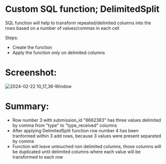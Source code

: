 # Custom SQL function; DelimitedSplit

SQL function will help to transform repeated/delimited columns into the rows based on a number of values/commas in each cell

Steps:
- Create the function
- Apply the function only on delimited columns

# Screenshot:
![2024-02-22 10_17_36-Window](https://github.com/milosp-89/delimiter_split_script/assets/155644532/a6dbe46b-0b52-4440-bb5a-6b96c4380999)

# Summary:
- Row number 3 with submission_id "6662383" has three values delimited by comma from "type" to "type_received" columns
- After applying DelimitedSplit function row number 4 has been tranformed within 3 add rows, because 3 values were present 
  separated by comma
- Function will leave untouched non delimited columns, those columns will be duplicated until delimited columns where each 
  value will be transformed to each row
